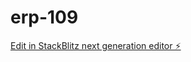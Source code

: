 # erp-109

[Edit in StackBlitz next generation editor ⚡️](https://stackblitz.com/~/github.com/mohammad-alqudah/erp-109)